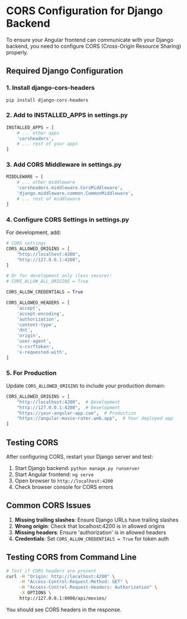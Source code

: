 # CORS Configuration for Django Backend

To ensure your Angular frontend can communicate with your Django backend, you need to configure CORS (Cross-Origin Resource Sharing) properly.

## Required Django Configuration

### 1. Install django-cors-headers

```bash
pip install django-cors-headers
```

### 2. Add to INSTALLED_APPS in settings.py

```python
INSTALLED_APPS = [
    # ... other apps
    'corsheaders',
    # ... rest of your apps
]
```

### 3. Add CORS Middleware in settings.py

```python
MIDDLEWARE = [
    # ... other middleware
    'corsheaders.middleware.CorsMiddleware',
    'django.middleware.common.CommonMiddleware',
    # ... rest of middleware
]
```

### 4. Configure CORS Settings in settings.py

For development, add:

```python
# CORS settings
CORS_ALLOWED_ORIGINS = [
    "http://localhost:4200",
    "http://127.0.0.1:4200",
]

# Or for development only (less secure):
# CORS_ALLOW_ALL_ORIGINS = True

CORS_ALLOW_CREDENTIALS = True

CORS_ALLOWED_HEADERS = [
    'accept',
    'accept-encoding',
    'authorization',
    'content-type',
    'dnt',
    'origin',
    'user-agent',
    'x-csrftoken',
    'x-requested-with',
]
```

### 5. For Production

Update `CORS_ALLOWED_ORIGINS` to include your production domain:

```python
CORS_ALLOWED_ORIGINS = [
    "http://localhost:4200",  # Development
    "http://127.0.0.1:4200",  # Development
    "https://your-angular-app.com",  # Production
    "https://angular-movie-rater.web.app",  # Your deployed app
]
```

## Testing CORS

After configuring CORS, restart your Django server and test:

1. Start Django backend: `python manage.py runserver`
2. Start Angular frontend: `ng serve`
3. Open browser to `http://localhost:4200`
4. Check browser console for CORS errors

## Common CORS Issues

1. **Missing trailing slashes**: Ensure Django URLs have trailing slashes
2. **Wrong origin**: Check that localhost:4200 is in allowed origins
3. **Missing headers**: Ensure 'authorization' is in allowed headers
4. **Credentials**: Set `CORS_ALLOW_CREDENTIALS = True` for token auth

## Testing CORS from Command Line

```bash
# Test if CORS headers are present
curl -H "Origin: http://localhost:4200" \
     -H "Access-Control-Request-Method: GET" \
     -H "Access-Control-Request-Headers: Authorization" \
     -X OPTIONS \
     http://127.0.0.1:8000/api/movies/
```

You should see CORS headers in the response.